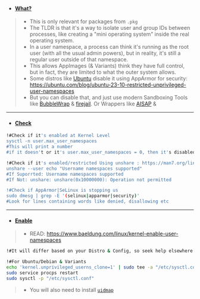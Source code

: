 - #### [What?](https://man7.org/linux/man-pages/man7/user_namespaces.7.html)
> - This is only relevant for packages from `.pkg`
> - The TLDR is that it's a way to isolate user and group IDs between processes, like creating a "mini operating system" inside the real operating system.
> - In a user namespace, a process can think it's running as the root user (with all the usual admin powers), but in reality, it's still a regular user outside of that namespace. 
> - This allows AppImages (& Variants) think they have full control, but in fact, they are limited to what the outer system allows.
> - Some distros like [Ubuntu](https://ubuntu.com/blog/ubuntu-23-10-restricted-unprivileged-user-namespaces) disable it using AppArmor for security: https://ubuntu.com/blog/ubuntu-23-10-restricted-unprivileged-user-namespaces
> - But you can disable that, and just use modern Sandboxing Tools like [BubbleWrap](https://github.com/containers/bubblewrap) & [firejail](https://github.com/netblue30/firejail). Or Wrappers like [AISAP]( https://github.com/mgord9518/aisap) & 
---

- #### [Check]()
```bash
!#Check if it's enabled at Kernel Level
sysctl -n user.max_user_namespaces
#This will print a number
#if it doesn't or it's user.max_user_namespaces = 0, then it's disabled

!#Check if it's enabled/restricted Using unshare : https://man7.org/linux/man-pages/man1/unshare.1.html
unshare --user echo "Username namespaces supported"
#If Suporrted: Username namespaces supported
#If Not: unshare: unshare(0x10000000): Operation not permitted

!#Check if AppArmor|SeLinux is stopping us 
sudo dmesg | grep -E '(selinux|apparmor|security)'
#Look for lines containing words like denied, disallowing etc
```
---

- #### [Enable]()
> - READ: https://www.baeldung.com/linux/kernel-enable-user-namespaces
```bash
!#It will differ based on your Distro & Config, so seek help elsewhere

!#For Ubuntu/Debian & Variants
echo 'kernel.unprivileged_userns_clone=1' | sudo tee -a "/etc/sysctl.conf"
sudo service procps restart
sudo sysctl -p "/etc/sysctl.conf"
```
> - You will also need to install [`uidmap`](https://command-not-found.com/newuidmap)
